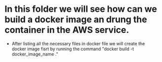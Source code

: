 <h1> In this folder we will see how can we build a docker image an drung the container in the AWS service. </h1>

- After listing all the necessary files in docker file we will create the docker image fisrt by running the command "docker build -t docker_image_name ." 
